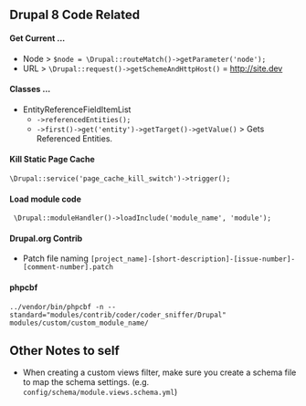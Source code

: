 ## Drupal 8 Code Related

#### Get Current ...
* Node > `$node = \Drupal::routeMatch()->getParameter('node');`
* URL > `\Drupal::request()->getSchemeAndHttpHost()` = http://site.dev

#### Classes ...
* EntityReferenceFieldItemList
	* `->referencedEntities();`
	* `->first()->get('entity')->getTarget()->getValue()` > Gets Referenced Entities.

#### Kill Static Page Cache
`\Drupal::service('page_cache_kill_switch')->trigger();`

#### Load module code
` \Drupal::moduleHandler()->loadInclude('module_name', 'module');`

#### Drupal.org Contrib
* Patch file naming `[project_name]-[short-description]-[issue-number]-[comment-number].patch`

#### phpcbf
`../vendor/bin/phpcbf -n --standard="modules/contrib/coder/coder_sniffer/Drupal" modules/custom/custom_module_name/`

## Other Notes to self
* When creating a custom views filter, make sure you create a schema file to map the schema settings. (e.g. `config/schema/module.views.schema.yml`)
